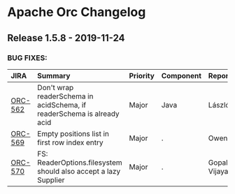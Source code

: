 
<!---
# Licensed to the Apache Software Foundation (ASF) under one
# or more contributor license agreements.  See the NOTICE file
# distributed with this work for additional information
# regarding copyright ownership.  The ASF licenses this file
# to you under the Apache License, Version 2.0 (the
# "License"); you may not use this file except in compliance
# with the License.  You may obtain a copy of the License at
#
#     http://www.apache.org/licenses/LICENSE-2.0
#
# Unless required by applicable law or agreed to in writing, software
# distributed under the License is distributed on an "AS IS" BASIS,
# WITHOUT WARRANTIES OR CONDITIONS OF ANY KIND, either express or implied.
# See the License for the specific language governing permissions and
# limitations under the License.
-->
# Apache Orc Changelog

## Release 1.5.8 - 2019-11-24



### BUG FIXES:

| JIRA | Summary | Priority | Component | Reporter | Contributor |
|:---- |:---- | :--- |:---- |:---- |:---- |
| [ORC-562](https://issues.apache.org/jira/browse/ORC-562) | Don't wrap readerSchema in acidSchema, if readerSchema is already acid |  Major | Java | László Pintér | László Pintér |
| [ORC-569](https://issues.apache.org/jira/browse/ORC-569) | Empty positions list in first row index entry |  Major | . | Owen O'Malley | Owen O'Malley |
| [ORC-570](https://issues.apache.org/jira/browse/ORC-570) | FS: ReaderOptions.filesystem should also accept a lazy Supplier |  Major | . | Gopal Vijayaraghavan | Mustafa İman |


